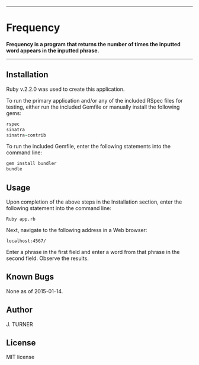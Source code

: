 ***
Frequency
==========

**Frequency is a program that returns the number of times
the inputted word appears in the inputted phrase.**
***


Installation
------------

Ruby v.2.2.0 was used to create this application.

To run the primary application and/or any of the included
RSpec files for testing, either run the included Gemfile
or manually install the following gems:

```ruby
rspec
sinatra
sinatra-contrib
```

To run the included Gemfile, enter the following statements into
the command line:
```ruby
gem install bundler
bundle
```


Usage
-----

Upon completion of the above steps in the Installation section, enter the following statement into the command line:

```
Ruby app.rb
```

Next, navigate to the following address in a Web browser:

```url
localhost:4567/
```

Enter a phrase in the first field and enter a word
from that phrase in the second field. Observe the results.


Known Bugs
----------

None as of 2015-01-14.


Author
------

J. TURNER


License
-------

MIT license
